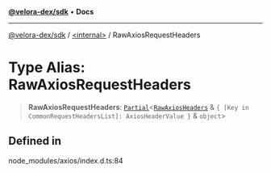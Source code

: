 [**@velora-dex/sdk**](../../README.md) • **Docs**

***

[@velora-dex/sdk](../../globals.md) / [\<internal\>](../README.md) / RawAxiosRequestHeaders

# Type Alias: RawAxiosRequestHeaders

> **RawAxiosRequestHeaders**: [`Partial`](Partial.md)\<[`RawAxiosHeaders`](../interfaces/RawAxiosHeaders.md) & `{ [Key in CommonRequestHeadersList]: AxiosHeaderValue }` & `object`\>

## Defined in

node\_modules/axios/index.d.ts:84
